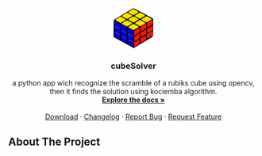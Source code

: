 <a name="readme-top"></a>

<!-- PROJECT LOGO -->

<br />
<div align="center">
<a href="https://github.com/quentinformatique/cubeSolver">
<img src="images/logo.png" alt="Logo" width="80" height="80">
</a>

<h3 align=\"center\">cubeSolver</h3>
<p align="center">
a python app wich recognize the scramble of a rubiks cube using opencv, then it finds the solution using kociemba algorithm.
<br /> 
<a href="https://github.com/quentinformatique/cubeSolver"><strong>Explore the docs »</strong></a>
<br /> 
<br /> 
<a href="https://github.com/quentinformatique/cubeSolver/releases/latest">Download</a>
·
<a href="https://github.com/quentinformatique/cubeSolver/blob/master/CHANGELOG.md">Changelog</a>
·
<a href="https://github.com/quentinformatique/cubeSolver/issues/new/choose">Report Bug</a>
·
<a href="https://github.com/quentinformatique/cubeSolver/issues/new/choose">Request Feature</a>
</p> 
</div>

<!--ABOUT THE PROJECT -->

## About The Project <br>

<!-- [![Product Name Screen Shot][product - screenshot]](https://example.com) ---> <br>
